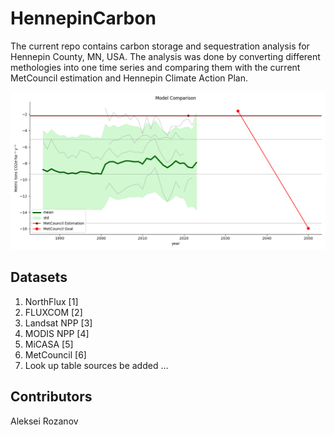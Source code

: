 # HennepinCarbon

The current repo contains carbon storage and sequestration analysis for Hennepin County, MN, USA. The analysis was done by converting different methologies into one time series and comparing them with the current MetCouncil estimation and Hennepin Climate Action Plan.

![The comparison of carbon sequestration rates estimates and climate goals](results/summary_goal_2050.png)

## Datasets

1. NorthFlux [1]
2. FLUXCOM [2]
3. Landsat NPP [3]
4. MODIS NPP [4]
5. MiCASA [5]
6. MetCouncil [6]
7. Look up table sources be added ...

## Contributors
Aleksei Rozanov
